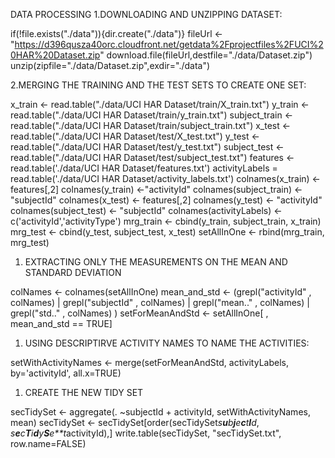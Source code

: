 DATA PROCESSING 1.DOWNLOADING AND UNZIPPING DATASET:

if(!file.exists("./data")){dir.create("./data")} fileUrl &lt;-
"<https://d396qusza40orc.cloudfront.net/getdata%2Fprojectfiles%2FUCI%20HAR%20Dataset.zip>"
download.file(fileUrl,destfile="./data/Dataset.zip")
unzip(zipfile="./data/Dataset.zip",exdir="./data")

2.MERGING THE TRAINING AND THE TEST SETS TO CREATE ONE SET:

x\_train &lt;- read.table("./data/UCI HAR Dataset/train/X\_train.txt")
y\_train &lt;- read.table("./data/UCI HAR Dataset/train/y\_train.txt")
subject\_train &lt;- read.table("./data/UCI HAR
Dataset/train/subject\_train.txt") x\_test &lt;- read.table("./data/UCI
HAR Dataset/test/X\_test.txt") y\_test &lt;- read.table("./data/UCI HAR
Dataset/test/y\_test.txt") subject\_test &lt;- read.table("./data/UCI
HAR Dataset/test/subject\_test.txt") features &lt;-
read.table('./data/UCI HAR Dataset/features.txt') activityLabels =
read.table('./data/UCI HAR Dataset/activity\_labels.txt')
colnames(x\_train) &lt;- features\[,2\] colnames(y\_train)
&lt;-"activityId" colnames(subject\_train) &lt;- "subjectId"
colnames(x\_test) &lt;- features\[,2\] colnames(y\_test) &lt;-
"activityId" colnames(subject\_test) &lt;- "subjectId"
colnames(activityLabels) &lt;- c('activityId','activityType') mrg\_train
&lt;- cbind(y\_train, subject\_train, x\_train) mrg\_test &lt;-
cbind(y\_test, subject\_test, x\_test) setAllInOne &lt;-
rbind(mrg\_train, mrg\_test)

1.  EXTRACTING ONLY THE MEASUREMENTS ON THE MEAN AND STANDARD DEVIATION

colNames &lt;- colnames(setAllInOne) mean\_and\_std &lt;-
(grepl("activityId" , colNames) | grepl("subjectId" , colNames) |
grepl("mean.." , colNames) | grepl("std.." , colNames) )
setForMeanAndStd &lt;- setAllInOne\[ , mean\_and\_std == TRUE\]

1.  USING DESCRIPTIRVE ACTIVITY NAMES TO NAME THE ACTIVITIES:

setWithActivityNames &lt;- merge(setForMeanAndStd, activityLabels,
by='activityId', all.x=TRUE)

1.  CREATE THE NEW TIDY SET

secTidySet &lt;- aggregate(. ~subjectId + activityId,
setWithActivityNames, mean) secTidySet &lt;-
secTidySet\[order(secTidySet*s**u**b**j**e**c**t**I**d*, *s**e**c**T**i**d**y**S**e**t*activityId),\]
write.table(secTidySet, "secTidySet.txt", row.name=FALSE)
